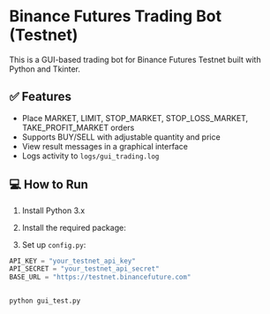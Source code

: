 # Binance Futures Trading Bot (Testnet)

This is a GUI-based trading bot for Binance Futures Testnet built with Python and Tkinter.

## ✅ Features
- Place MARKET, LIMIT, STOP_MARKET, STOP_LOSS_MARKET, TAKE_PROFIT_MARKET orders
- Supports BUY/SELL with adjustable quantity and price
- View result messages in a graphical interface
- Logs activity to `logs/gui_trading.log`

## 💻 How to Run
1. Install Python 3.x
2. Install the required package:


3. Set up `config.py`:
```python
API_KEY = "your_testnet_api_key"
API_SECRET = "your_testnet_api_secret"
BASE_URL = "https://testnet.binancefuture.com"


python gui_test.py


